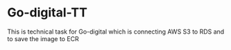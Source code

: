 # Go-digital-TT
This is technical task for Go-digital which is connecting AWS S3 to RDS and to save the image to ECR
